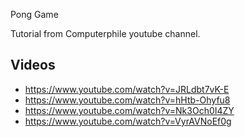 Pong Game

Tutorial from Computerphile youtube channel.

## Videos
- https://www.youtube.com/watch?v=JRLdbt7vK-E
- https://www.youtube.com/watch?v=hHtb-Ohyfu8
- https://www.youtube.com/watch?v=Nk3Och0I4ZY
- https://www.youtube.com/watch?v=VyrAVNoEf0g